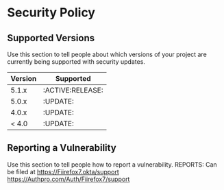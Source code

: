 # Security Policy

## Supported Versions

Use this section to tell people about which versions of your project are
currently being supported with security updates.

| Version | Supported          |
| ------- | ------------------ |
| 5.1.x   | :ACTIVE:RELEASE:|
| 5.0.x   | :UPDATE:                |
| 4.0.x   | :UPDATE: |
| < 4.0   | :UPDATE:                |

## Reporting a Vulnerability

Use this section to tell people how to report a vulnerability.
REPORTS: Can be filed at https://Fiirefox7.okta/support
https://Authpro.com/Auth/Fiirefox7/support

